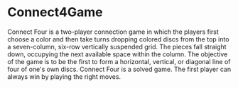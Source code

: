 # Connect4Game


Connect Four is a two-player connection game in which the
players first choose a color and then take turns dropping
colored discs from the top into a seven-column, six-row
vertically suspended grid. The pieces fall straight down,
occupying the next available space within the column. The
objective of the game is to be the first to form a horizontal,
vertical, or diagonal line of four of one's own discs. Connect
Four is a solved game. The first player can always win by playing
the right moves.
